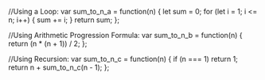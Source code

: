 //Using a Loop:
var sum_to_n_a = function(n) {
    let sum = 0;
    for (let i = 1; i <= n; i++) {
        sum += i;
    }
    return sum;
};

//Using Arithmetic Progression Formula:
var sum_to_n_b = function(n) {
    return (n * (n + 1)) / 2;
};

//Using Recursion:
var sum_to_n_c = function(n) {
    if (n === 1) return 1;
    return n + sum_to_n_c(n - 1);
};
